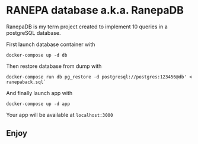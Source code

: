 # RANEPA database a.k.a. RanepaDB

RanepaDB is my term project created to implement 10 queries in a postgreSQL database.

First launch database container with

```
docker-compose up -d db
```
Then restore database from dump with 

```
docker-compose run db pg_restore -d postgresql://postgres:123456@db' < ranepaback.sql`
```
And finally launch app with 

```
docker-compose up -d app
```

Your app will be available at `localhost:3000`

## Enjoy